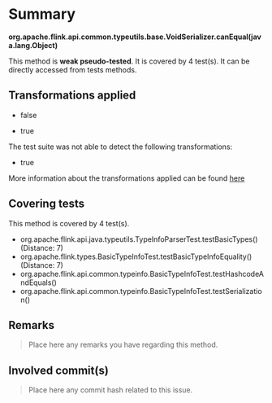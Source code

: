 # Summary
**org.apache.flink.api.common.typeutils.base.VoidSerializer.canEqual(java.lang.Object)**

This method is **weak pseudo-tested**.
It is covered by 4 test(s). It can be directly accessed from tests methods.


## Transformations applied

- false

- true


The test suite was not able to detect the following transformations:
 * true 


More information about the transformations applied can be found [here](https://github.com/STAMP-project/pitest-descartes)

## Covering tests
This method is covered by 4 test(s).
* org.apache.flink.api.java.typeutils.TypeInfoParserTest.testBasicTypes() (Distance: 7)
* org.apache.flink.types.BasicTypeInfoTest.testBasicTypeInfoEquality() (Distance: 7)
* org.apache.flink.api.common.typeinfo.BasicTypeInfoTest.testHashcodeAndEquals()
* org.apache.flink.api.common.typeinfo.BasicTypeInfoTest.testSerialization()


## Remarks
> Place here any remarks you have regarding this method.

## Involved commit(s)

> Place here any commit hash related to this issue.

